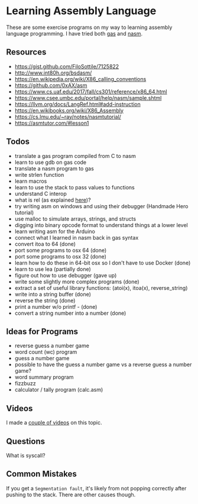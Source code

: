 # Learning Assembly Language

These are some exercise programs on my way to learning assembly language
programming. I have tried both [gas](https://en.wikibooks.org/wiki/X86_Assembly/GAS_Syntax) and [nasm](https://www.nasm.us/).

## Resources

* https://gist.github.com/FiloSottile/7125822
* http://www.int80h.org/bsdasm/
* https://en.wikipedia.org/wiki/X86_calling_conventions
* https://github.com/0xAX/asm
* https://www.cs.uaf.edu/2017/fall/cs301/reference/x86_64.html
* https://www.csee.umbc.edu/portal/help/nasm/sample.shtml
* https://llvm.org/docs/LangRef.html#add-instruction
* https://en.wikibooks.org/wiki/X86_Assembly
* https://cs.lmu.edu/~ray/notes/nasmtutorial/
* https://asmtutor.com/#lesson1

## Todos

* translate a gas program compiled from C to nasm
* learn to use gdb on gas code
* translate a nasm program to gas
* write strlen function
* learn macros
* learn to use the stack to pass values to functions
* understand C interop
* what is rel (as explained [here](https://stackoverflow.com/questions/13091987/x64-nasm-pushing-memory-addresses-onto-the-stack-call-function))?
* try writing asm on windows and using their debugger (Handmade Hero tutorial)
* use malloc to simulate arrays, strings, and structs
* digging into binary opcode format to understand things at a lower level
* learn writing asm for the Arduino
* connect what I learned in nasm back in gas syntax
* convert itoa to 64 (done)
* port some programs to osx 64 (done)
* port some programs to osx 32 (done)
* learn how to do these in 64-bit osx so I don't have to use Docker (done)
* learn to use lea (partially done)
* figure out how to use debugger (gave up)
* write some slightly more complex programs (done)
* extract a set of useful library functions: (atoi(x), itoa(x), reverse_string)
* write into a string buffer (done)
* reverse the string (done)
* print a number w/o printf - (done)
* convert a string number into a number (done)

## Ideas for Programs

* reverse guess a number game
* word count (wc) program
* guess a number game
* possible to have the guess a number game vs a reverse guess a number game?
* word summary program
* fizzbuzz
* calculator / tally program (calc.asm)

## Videos

I made a [couple of videos](https://www.youtube.com/playlist?list=PLSq9OFrD2Q3DCb7dxmvVudikqDeQW8tNL) on this topic.

## Questions

What is syscall?

## Common Mistakes

If you get a `Segmentation fault`, it's likely from not popping correctly after pushing to the
stack. There are other causes though.
